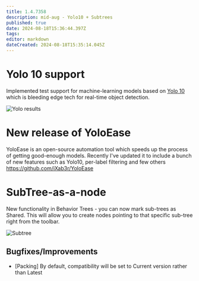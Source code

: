 ```yaml
---
title: 1.4.7358
description: mid-aug - Yolo10 + Subtrees
published: true
date: 2024-08-18T15:36:44.397Z
tags: 
editor: markdown
dateCreated: 2024-08-18T15:35:14.045Z
---
```


# Yolo 10 support
Implemented test support for machine-learning models based on [Yolo 10](https://docs.ultralytics.com/models/yolov10/) which is bleeding edge tech for real-time object detection. 

![Yolo results](https://s3.eyeauras.net/media/2024/08/fHSmGV18OUUICgZW.png)

# New release of YoloEase
YoloEase is an open-source automation tool which speeds up the process of getting good-enough models. 
Recently I've updated it to include a bunch of new features such as Yolo10, per-label filtering and few others
https://github.com/iXab3r/YoloEase

# SubTree-as-a-node
New functionality in Behavior Trees - you can now mark sub-trees as Shared. This will allow you to create nodes pointing to that specific sub-tree right from the toolbar. 

![Subtree](https://s3.eyeauras.net/media/2024/08/EyeAuras_zBLFFS3NJ7kQLwkI.png)


## Bugfixes/Improvements
- [Packing] By default, compatibility will be set to Current version rather than Latest 







